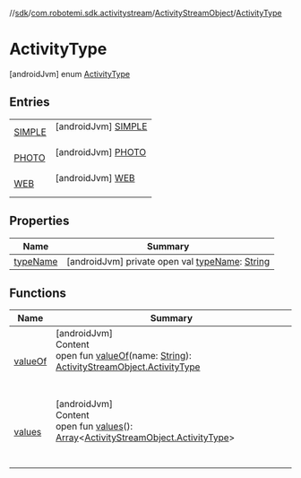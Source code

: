 //[sdk](../../../../index.md)/[com.robotemi.sdk.activitystream](../../index.md)/[ActivityStreamObject](../index.md)/[ActivityType](index.md)



# ActivityType  
 [androidJvm] enum [ActivityType](index.md)   


## Entries  
  
| | |
|---|---|
| <a name="com.robotemi.sdk.activitystream/ActivityStreamObject.ActivityType.SIMPLE///PointingToDeclaration/"></a>[SIMPLE](-s-i-m-p-l-e/index.md)| <a name="com.robotemi.sdk.activitystream/ActivityStreamObject.ActivityType.SIMPLE///PointingToDeclaration/"></a> [androidJvm] [SIMPLE](-s-i-m-p-l-e/index.md)  <br>   <br>|
| <a name="com.robotemi.sdk.activitystream/ActivityStreamObject.ActivityType.PHOTO///PointingToDeclaration/"></a>[PHOTO](-p-h-o-t-o/index.md)| <a name="com.robotemi.sdk.activitystream/ActivityStreamObject.ActivityType.PHOTO///PointingToDeclaration/"></a> [androidJvm] [PHOTO](-p-h-o-t-o/index.md)  <br>   <br>|
| <a name="com.robotemi.sdk.activitystream/ActivityStreamObject.ActivityType.WEB///PointingToDeclaration/"></a>[WEB](-w-e-b/index.md)| <a name="com.robotemi.sdk.activitystream/ActivityStreamObject.ActivityType.WEB///PointingToDeclaration/"></a> [androidJvm] [WEB](-w-e-b/index.md)  <br>   <br>|


## Properties  
  
|  Name |  Summary | 
|---|---|
| <a name="com.robotemi.sdk.activitystream/ActivityStreamObject.ActivityType/typeName/#/PointingToDeclaration/"></a>[typeName](type-name.md)| <a name="com.robotemi.sdk.activitystream/ActivityStreamObject.ActivityType/typeName/#/PointingToDeclaration/"></a> [androidJvm] private open val [typeName](type-name.md): [String](https://developer.android.com/reference/kotlin/java/lang/String.html)   <br>|


## Functions  
  
|  Name |  Summary | 
|---|---|
| <a name="com.robotemi.sdk.activitystream/ActivityStreamObject.ActivityType/valueOf/#java.lang.String/PointingToDeclaration/"></a>[valueOf](value-of.md)| <a name="com.robotemi.sdk.activitystream/ActivityStreamObject.ActivityType/valueOf/#java.lang.String/PointingToDeclaration/"></a>[androidJvm]  <br>Content  <br>open fun [valueOf](value-of.md)(name: [String](https://developer.android.com/reference/kotlin/java/lang/String.html)): [ActivityStreamObject.ActivityType](index.md)  <br><br><br>|
| <a name="com.robotemi.sdk.activitystream/ActivityStreamObject.ActivityType/values/#/PointingToDeclaration/"></a>[values](values.md)| <a name="com.robotemi.sdk.activitystream/ActivityStreamObject.ActivityType/values/#/PointingToDeclaration/"></a>[androidJvm]  <br>Content  <br>open fun [values](values.md)(): [Array](https://kotlinlang.org/api/latest/jvm/stdlib/kotlin/-array/index.html)<[ActivityStreamObject.ActivityType](index.md)>  <br><br><br>|

